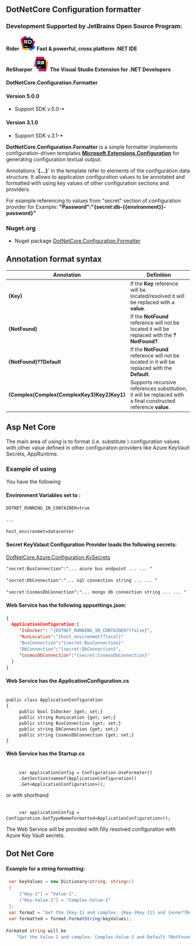 ## DotNetCore Configuration formatter

### Development Supported by JetBrains Open Source Program:

**Rider** <a href="https://www.jetbrains.com/?from=XmlResult"> <img src="https://github.com/Wallsmedia/XmlResult/blob/master/Logo/rider/logo.png?raw=true" Width="40p" /></a> **Fast & powerful,
cross platform .NET IDE**

**ReSharper** <a href="https://www.jetbrains.com/?from=XmlResult"> <img src="https://github.com/Wallsmedia/XmlResult/blob/master/Logo/resharper/logo.png?raw=true" Width="40p" /></a> **The Visual Studio Extension for .NET Developers**

#### DotNetCore.Configuration.Formatter

#### Version 5.0.0
  - Support SDK v.5.0-*
  
#### Version 3.1.0
  - Support SDK v.3.1-*

**DotNetCore.Configuration.Formatter** is a simple formatter implements configuration-driven templates
[**Microsoft.Extensions.Configuration**](https://docs.microsoft.com/en-us/aspnet/core/fundamentals/configuration/?view=aspnetcore-5.0) 
for generating configuration textual output.

Annotations '**{...}**' in the template refer to elements of the configuration data structure.
It allows to application configuration values to be annotated and formatted with using key values of other configuration sections and providers.

For example referencing to values from "secret" section of configuration provider for Example: **"Password":"{secret:db-{{environment}}-password}"**    

### Nuget.org

- Nuget package [DotNetCore.Configuration.Formatter](https://www.nuget.org/packages/DotNetCore.Configuration.Formatter/)


## Annotation format syntax

|  Annotation   | Definition  |
-----------------------------------------------   | ---  |
  **\{Key}**  |  If the **Key**  reference will be located/resolved it will be replaced with a **value**.
  **\{NotFound}**   | If the **NotFound** reference will not be located it will be replaced with the  **?NotFound?**.
  **\{NotFound}??Default**   | If the **NotFound** reference will not be located in it will be replaced with the **Default**.
  **\{Complex{Complex{ComplexKey3}Key2}Key1}**   |  Supports recursive references substitution, it will be replaced with a final constructed reference  **value**.


## Asp Net Core  

The main area of using is to format (i.e. substitute ) configuration values with other value defined in other configuration providers 
like Azure KeyVault Secrets, AppRuntime.

### Example of using

You have the following 

#### Environment Variables set to :

```
DOTNET_RUNNING_IN_CONTAINER=true

...

host_environmet=datacenter
```

#### Secret KeyValaut Configuration Provider loads the following secrets:
[DotNetCore.Azure.Configuration.KvSecrets](https://www.nuget.org/packages/DotNetCore.Azure.Configuration.KvSecrets)


```
"secret:BusConnection":"... azure bus endpoint ... ... "

"secret:DbConnection":"... sql connection string ... ... "

"secret:CosmosDbConnection":"... mongo db connection string ... ... "
```

#### Web Service has the following appsettings.json:

``` JSON 
{
  ApplicationConfiguration:{
     "IsDocker": "{DOTNET_RUNNING_IN_CONTAINER??false}",
     "RunLocation":"{host_environmet??local}"
     "BusConnection":"{secret:BusConnection}"
     "DbConnection":"{secret:DbConnection}",
     "CosmosDbConnection":"{secret:CosmosDbConnection}"
  }
}
```

#### Web Service has the ApplicationConfiguration.cs

``` CSharp

public class ApplicationConfiguration 
{
     public bool IsDocker {get; set;}
     public string RunLocation {get; set;}
     public string BusConnection {get; set;}
     public string DbConnection {get; set;}
     public string CosmosDbConnection {get; set;}
}
```

#### Web Service has the Startup.cs


``` CSharp

     var applicationConfig = Configuration.UseFormater()
     .GetSection(nameof(ApplicationConfiguration))
     .Get<ApplicationConfiguration>();

```

or with shorthand 

``` CSharp

     var applicationConfig = Configuration.GetTypeNameFormatted<ApplicationConfiguration>();

```

The Web Service will be provided with filly resolved configuration with Azure Key Vault secrets. 


## Dot Net Core

#### Example for a string formatting:

``` C#
 var keyValues = new Dictionary<string, string>()
 {
     ["Key-1"] = "Value-1",
     ["Key-Value-1"] = "Complex-Value-1"
 };
 var format = "Get the {Key-1} and complex: {Key-{Key-1}} and {none??Default} and {NotFound}";
 var formatted = format.FormatString(keyValues);

Formated string will be 
    "Get the Value-1 and complex: Complex-Value-1 and Default ?NotFound?"
```

